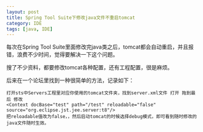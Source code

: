 ```yaml
---
layout: post
title: Spring Tool Suite下修改java文件不重启tomcat
category: IDE
tags: [java, IDE]
---
```



每次在Spring Tool Suite里面修改完java类之后，tomcat都会自动重启，并且报错，浪费不少时间，觉得要解决一下这个问题。

搜了不少资料，都要修改tomcat各种配置，还有工程配置，很是麻烦。

后来在一个论坛里找到一种很简单的方法，记录如下：

	打开sts中Servers工程里对应你使用的tomcat文件夹，找到server.xml文件 打开 拖到最后 修改 
	<Context docBase="test" path="/test" reloadable="false" source="org.eclipse.jst.jee.server:t8"/>
	把reloadable值改为false，，然后启动tomcat的时候选择debug模式，即可看到随时修改的java文件随时生效。

